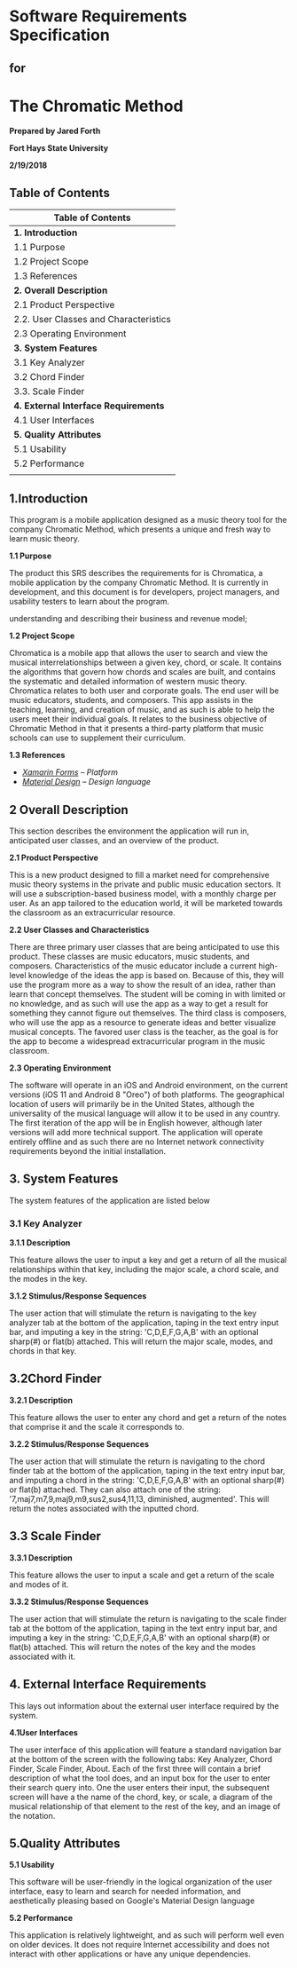 # Software Requirements Specification
## for
# The Chromatic Method

**Prepared by Jared Forth**

**Fort Hays State University**

**2/19/2018**

## Table of Contents

| Table of Contents        |
| --- |
|         **1. Introduction**        |
|         1.1 Purpose        |
|         1.2 Project Scope        |
|         1.3 References        |
|         **2. Overall Description**        |
|         2.1 Product Perspective        |
|         2.2. User Classes and Characteristics        |
|         2.3 Operating Environment        |
|         **3. System Features**        |
|         3.1 Key Analyzer        |
|         3.2 Chord Finder        |
|         3.3. Scale Finder        |
|         **4. External Interface Requirements**        |
|         4.1 User Interfaces        |
|         **5. Quality Attributes**        |
|         5.1 Usability        |
|         5.2 Performance        |
| |



## 1.Introduction

This program is a mobile application designed as a music theory tool for the company Chromatic Method, which presents a unique and fresh way to learn music theory.

**1.1 Purpose**

The product this SRS describes the requirements for is Chromatica, a mobile application by the company Chromatic Method. It is currently in development, and this document is for developers, project managers, and usability testers to learn about the program.

understanding and describing their business and revenue model;

**1.2 Project Scope**

Chromatica is a mobile app that allows the user to search and view the musical interrelationships between a given key, chord, or scale. It contains the algorithms that govern how chords and scales are built, and contains the systematic and detailed information of western music theory. Chromatica relates to both user and corporate goals. The end user will be music educators, students, and composers. This app assists in the teaching, learning, and creation of music, and as such is able to help the users meet their individual goals. It relates to the business objective of Chromatic Method in that it presents a third-party platform that music schools can use to supplement their curriculum.

**1.3 References**

- [_Xamarin Forms_](https://developer.xamarin.com) _– Platform_
- [_Material Design_](https://material.io/guidelines/) _– Design language_

## 2 Overall Description

This section describes the environment the application will run in, anticipated user classes, and an overview of the product.


**2.1 Product Perspective**

This is a new product designed to fill a market need for comprehensive music theory systems in the private and public music education sectors. It will use a subscription-based business model, with a monthly charge per user. As an app tailored to the education world, it will be marketed towards the classroom as an extracurricular resource.

**2.2 User Classes and Characteristics**

There are three primary user classes that are being anticipated to use this product. These classes are music educators, music students, and composers. Characteristics of the music educator include a current high-level knowledge of the ideas the app is based on. Because of this, they will use the program more as a way to show the result of an idea, rather than learn that concept themselves. The student will be coming in with limited or no knowledge, and as such will use the app as a way to get a result for something they cannot figure out themselves. The third class is composers, who will use the app as a resource to generate ideas and better visualize musical concepts. The favored user class is the teacher, as the goal is for the app to become a widespread extracurricular program in the music classroom.

**2.3 Operating Environment**

The software will operate in an iOS and Android environment, on the current versions (iOS 11 and Android 8 &quot;Oreo&quot;) of both platforms. The geographical location of users will primarily be in the United States, although the universality of the musical language will allow it to be used in any country. The first iteration of the app will be in English however, although later versions will add more technical support. The application will operate entirely offline and as such there are no Internet network connectivity requirements beyond the initial installation.

## 3. System Features

The system features of the application are listed below

### 3.1 Key Analyzer

**3.1.1 Description**

This feature allows the user to input a key and get a return of all the musical relationships within that key, including the major scale, a chord scale, and the modes in the key.

**3.1.2        Stimulus/Response Sequences**

The user action that will stimulate the return is navigating to the key analyzer tab at the bottom of the application, taping in the text entry input bar, and imputing a key in the string: &#39;C,D,E,F,G,A,B&#39; with an optional sharp(#) or flat(b) attached. This will return the major scale, modes, and chords in that key.

## 3.2Chord Finder

**3.2.1        Description**

This feature allows the user to enter any chord and get a return of the notes that comprise it and the scale it corresponds to.

**3.2.2        Stimulus/Response Sequences**

The user action that will stimulate the return is navigating to the chord finder tab at the bottom of the application, taping in the text entry input bar, and imputing a chord in the string: &#39;C,D,E,F,G,A,B&#39; with an optional sharp(#) or flat(b) attached. They can also attach one of the string: &#39;7,maj7,m7,9,maj9,m9,sus2,sus4,11,13, diminished, augmented&#39;. This will return the notes associated with the inputted chord.

## 3.3 Scale Finder

**3.3.1        Description**

This feature allows the user to input a scale and get a return of the scale and modes of it.

**3.3.2        Stimulus/Response Sequences**

The user action that will stimulate the return is navigating to the scale finder tab at the bottom of the application, taping in the text entry input bar, and imputing a key in the string: &#39;C,D,E,F,G,A,B&#39; with an optional sharp(#) or flat(b) attached. This will return the notes of the key and the modes associated with it.

## 4. External Interface Requirements

This lays out information about the external user interface required by the system.

**4.1User Interfaces**

The user interface of this application will feature a standard navigation bar at the bottom of the screen with the following tabs: Key Analyzer, Chord Finder, Scale Finder, About. Each of the first three will contain a brief description of what the tool does, and an input box for the user to enter their search query into. One the user enters their input, the subsequent screen will have a the name of the chord, key, or scale, a diagram of the musical relationship of that element to the rest of the key, and an image of the notation.

## 5.Quality Attributes

**5.1 Usability**

This software will be user-friendly in the logical organization of the user interface, easy to learn and search for needed information, and aesthetically pleasing based on Google&#39;s Material Design language

**5.2 Performance**

This application is relatively lightweight, and as such will perform well even on older devices. It does not require Internet accessibility and does not interact with other applications or have any unique dependencies.
